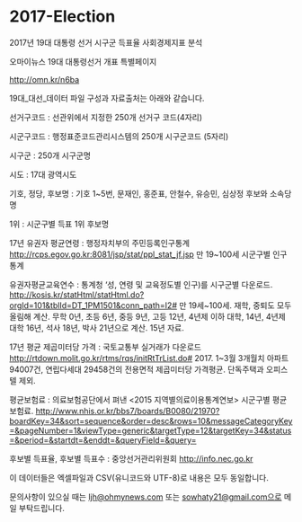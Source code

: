 # 2017-Election
2017년 19대 대통령 선거 시구군 득표율 사회경제지표 분석

오마이뉴스 19대 대통령선거 개표 특별페이지

http://omn.kr/n6ba

19대_대선_데이터 파일 구성과 자료출처는 아래와 같습니다.

선거구코드 : 선관위에서 지정한 250개 선거구 코드(4자리)

시군구코드 : 행정표준코드관리시스템의 250개 시구군코드 (5자리)

시구군 : 250개 시구군명

시도 : 17대 광역시도

기호, 정당, 후보명 : 기호 1~5번, 문재인, 홍준표, 안철수, 유승민, 심상정 후보와 소속당명

1위 : 시군구별 득표 1위 후보명

17년 유권자 평균연령 : 행정자치부의 주민등록인구통계
http://rcps.egov.go.kr:8081/jsp/stat/ppl_stat_jf.jsp 
만 19~100세 시군구별 인구통계

유권자평균교육연수 : 통계청 ‘성, 연령 및 교육정도별 인구)를 시구군별 다운로드. 
http://kosis.kr/statHtml/statHtml.do?orgId=101&tblId=DT_1PM1501&conn_path=I2# 
만 19세~100세. 재학, 중퇴도 모두 올림해 계산. 무학 0년, 초등 6년, 중등 9년, 고등 12년, 4년제 이하 대학, 14년, 4년제 대학 16년, 석사 18년, 박사 21년으로 계산. 15년 자료. 

17년 평균 제곱미터당 가격 : 국토교통부 실거래가 다운로드
http://rtdown.molit.go.kr/rtms/rqs/initRtTrList.do# 
2017. 1~3월 3개월치 아파트 94007건, 연립다세대 29458건의 전용면적 제곱미터당 가격평균. 단독주택과 오피스텔 제외. 

평균보험료 :  의료보험공단에서 펴낸 <2015 지역별의료이용통계연보> 시군구별 평균보험료. 
http://www.nhis.or.kr/bbs7/boards/B0080/21970?boardKey=34&sort=sequence&order=desc&rows=10&messageCategoryKey=&pageNumber=1&viewType=generic&targetType=12&targetKey=34&status=&period=&startdt=&enddt=&queryField=&query=

후보별 득표율, 후보별 득표수 : 중앙선거관리위원회
 http://info.nec.go.kr

이 데이터들은 엑셀파일과 CSV(유니코드와 UTF-8)로 내용은 모두 동일합니다.

문의사항이 있으실 때는 ljh@ohmynews.com 또는 sowhaty21@gmail.com으로 메일 부탁드립니다. 
